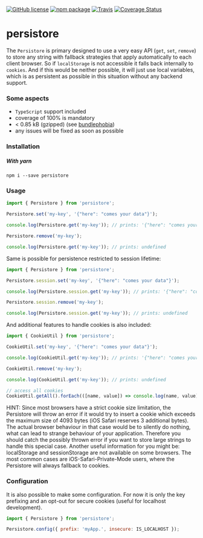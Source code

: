 [![GitHub license][license-image]][license-url]
[![npm package][npm-image]][npm-url] 
[![Travis][build-image]][build-url]
[![Coverage Status][coveralls-image]][coveralls-url]

# persistore

The `Persistore` is primary designed to use a very easy API (`get`, `set`, `remove`)
to store any string with fallback strategies that apply automatically to each
client browser. So if `localStorage` is not accessible it falls back internally to `cookies`.
And if this would be neither possible, it will just use local variables, which is as
persistent as possible in this situation without any backend support.

### Some aspects
- `TypeScript` support included
- coverage of 100% is mandatory
- < 0.85 kB (gzipped) (see [bundlephobia](https://bundlephobia.com/result?p=persistore))
- any issues will be fixed as soon as possible

### Installation
##### With yarn
```
npm i --save persistore
```

### Usage
```js
import { Persistore } from 'persistore';

Persistore.set('my-key', '{"here": "comes your data"}');

console.log(Persistore.get('my-key')); // prints: '{"here": "comes your data"}'

Persistore.remove('my-key');

console.log(Persistore.get('my-key')); // prints: undefined
```
Same is possible for persistence restricted to session lifetime:
```js
import { Persistore } from 'persistore';

Persistore.session.set('my-key', '{"here": "comes your data"}');

console.log(Persistore.session.get('my-key')); // prints: '{"here": "comes your data"}'

Persistore.session.remove('my-key');

console.log(Persistore.session.get('my-key')); // prints: undefined
```
And additional features to handle cookies is also included:
```js
import { CookieUtil } from 'persistore';

CookieUtil.set('my-key', '{"here": "comes your data"}');

console.log(CookieUtil.get('my-key')); // prints: '{"here": "comes your data"}'

CookieUtil.remove('my-key');

console.log(CookieUtil.get('my-key')); // prints: undefined

// access all cookies
CookieUtil.getAll().forEach(([name, value]) => console.log(name, value)); // prints all cookies
```
HINT: Since most browsers have a strict cookie size limitation, the Persistore will throw an error if
it would try to insert a cookie which exceeds the maximum size of 4093 bytes (iOS Safari reserves 3 additional bytes).
The actual browser behaviour in that case would be to silently do nothing, what can lead to strange behaviour of your application.
Therefore you should catch the possibly thrown error if you want to store large strings to handle this special case.
Another useful information for you might be: localStorage and sessionStorage are not available on some browsers. The
most common cases are iOS-Safari-Private-Mode users, where the Persistore will always fallback to cookies.

### Configuration
It is also possible to make some configuration. For now it is only the key prefixing and an opt-out for secure cookies (useful for localhost development).
```js
import { Persistore } from 'persistore';

Persistore.config({ prefix: 'myApp.', insecure: IS_LOCALHOST });
```
  
[license-image]: https://img.shields.io/badge/license-MIT-blue.svg
[license-url]: https://github.com/fdc-viktor-luft/persistore/blob/master/LICENSE
[build-image]: https://img.shields.io/travis/fdc-viktor-luft/persistore/master.svg?style=flat-square
[build-url]: https://travis-ci.com/fdc-viktor-luft/persistore
[npm-image]: https://img.shields.io/npm/v/persistore.svg?style=flat-square
[npm-url]: https://www.npmjs.org/package/persistore
[coveralls-image]: https://coveralls.io/repos/github/fdc-viktor-luft/persistore/badge.svg?branch=master
[coveralls-url]: https://coveralls.io/github/fdc-viktor-luft/persistore?branch=master
